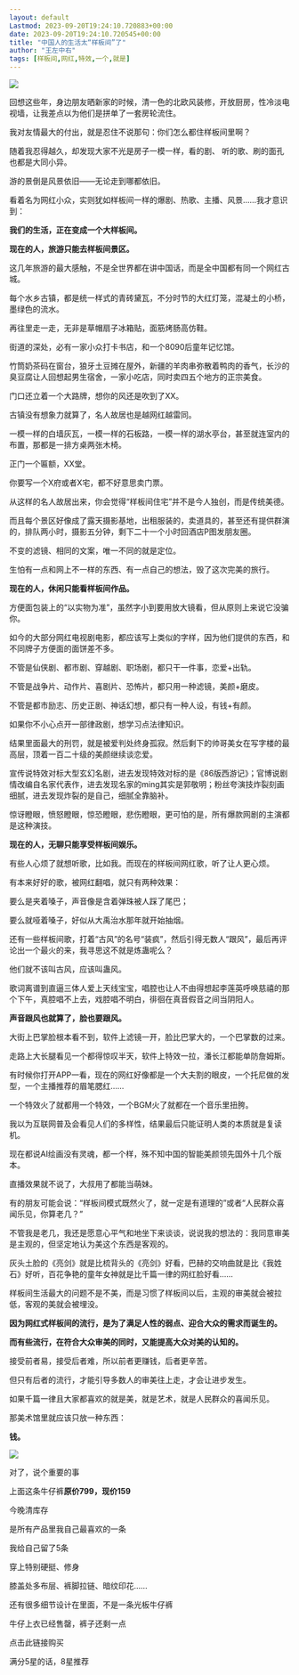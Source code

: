 ```yaml
---
layout: default
Lastmod: 2023-09-20T19:24:10.720883+00:00
date: 2023-09-20T19:24:10.720545+00:00
title: "中国人的生活太“样板间”了"
author: "王左中右"
tags: [样板间,网红,特效,一个,就是]
---
```


![](https://images.weserv.nl/?url=https%3A//mmbiz.qpic.cn/sz_mmbiz_jpg/YoI3mLaSKXMcytvOgBmXibBmxWOIKgePwtzRmgUR7K5WWVqXCrib0icKLCa5wLCIzJxjiaE9FcWWGd8WoecqPicwISg/640%3Fwx_fmt%3Djpeg)

回想这些年，身边朋友晒新家的时候，清一色的北欧风装修，开放厨房，性冷淡电视墙，让我差点以为他们是拼单了一套房轮流住。  

我对友情最大的付出，就是忍住不说那句：你们怎么都住样板间里啊？

随着我忍得越久，却发现大家不光是房子一模一样，看的剧、 听的歌、刷的面孔也都是大同小异。

游的景倒是风景依旧——无论走到哪都依旧。

看着名为网红小众，实则犹如样板间一样的爆剧、热歌、主播、风景……我才意识到：

**我们的生活，正在变成一个大样板间。**

**现在的人，旅游只能去样板间景区。**

这几年旅游的最大感触，不是全世界都在讲中国话，而是全中国都有同一个网红古城。

每个水乡古镇，都是统一样式的青砖黛瓦，不分时节的大红灯笼，混凝土的小桥，墨绿色的流水。

再往里走一走，无非是草帽扇子冰箱贴，面筋烤肠高仿鞋。

街道的深处，必有一家小众打卡书店，和一个8090后童年记忆馆。

竹筒奶茶码在窗台，狼牙土豆摊在屋外，新疆的羊肉串弥散着鸭肉的香气，长沙的臭豆腐让人回想起男生宿舍，一家小吃店，同时卖四五个地方的正宗美食。

门口还立着一个大路牌，想你的风还是吹到了XX。

古镇没有想象力就算了，名人故居也是越网红越雷同。

一模一样的白墙灰瓦，一模一样的石板路，一模一样的湖水亭台，甚至就连室内的布置，那都是一排方桌两张木椅。

正门一个匾额，XX堂。

你要写一个X府或者X宅，都不好意思卖门票。

从这样的名人故居出来，你会觉得“样板间住宅”并不是今人独创，而是传统美德。

而且每个景区好像成了露天摄影基地，出租服装的，卖道具的，甚至还有提供群演的，排队两小时，摄影五分钟，剩下二十一个小时回酒店P图发朋友圈。

不变的滤镜、相同的文案，唯一不同的就是定位。

生怕有一点和网上不一样的东西、有一点自己的想法，毁了这次完美的旅行。

**现在的人，休闲只能看样板间作品。**

方便面包装上的“以实物为准”，虽然字小到要用放大镜看，但从原则上来说它没骗你。

如今的大部分网红电视剧电影，都应该写上类似的字样，因为他们提供的东西，和不同牌子方便面的面饼差不多。

不管是仙侠剧、都市剧、穿越剧、职场剧，都只干一件事，恋爱+出轨。

不管是战争片、动作片、喜剧片、恐怖片，都只用一种滤镜，美颜+磨皮。

不管是都市励志、历史正剧、神话幻想，都只有一种人设，有钱+有颜。

如果你不小心点开一部律政剧，想学习点法律知识。

结果里面最大的刑罚，就是被爱判处终身孤寂。然后剩下的帅哥美女在写字楼的最高层，顶着一百二十级的美颜继续谈恋爱。

宣传说特效对标大型玄幻名剧，进去发现特效对标的是《86版西游记》；官博说剧情改编自名家代表作，进去发现名家的ming其实是郭敬明；粉丝夸演技炸裂刻画细腻，进去发现炸裂的是自己，细腻全靠脑补。

惊讶瞪眼，愤怒瞪眼，惊恐瞪眼，悲伤瞪眼，更可怕的是，所有爆款网剧的主演都是这种演技。

**现在的人，无聊只能享受样板间娱乐。**

有些人心烦了就想听歌，比如我。而现在的样板间网红歌，听了让人更心烦。

有本来好好的歌，被网红翻唱，就只有两种效果：

要么是夹着嗓子，声音像是含着弹珠被人踩了尾巴；

要么就哑着嗓子，好似从大禹治水那年就开始抽烟。

还有一些样板间歌，打着“古风”的名号“装疯”，然后引得无数人“跟风”，最后再评论出一个最火的来，我寻思这不就是炼蛊呢么？

他们就不该叫古风，应该叫蛊风。

歌词离谱到直逼三体人爱上天线宝宝，唱腔也让人不由得想起李莲英呼唤慈禧的那个下午，真腔唱不上去，戏腔唱不明白，徘徊在真音假音之间当阴阳人。

**声音跟风也就算了，脸也要跟风。**

大街上巴掌脸根本看不到，软件上滤镜一开，脸比巴掌大的，一个巴掌数的过来。

走路上大长腿看见一个都得惊叹半天，软件上特效一拉，潘长江都能单防詹姆斯。

有时候你打开APP一看，现在的网红好像都是一个大夫割的眼皮，一个托尼做的发型，一个主播推荐的眉笔腮红……

一个特效火了就都用一个特效，一个BGM火了就都在一个音乐里扭胯。

我以为互联网普及会看见人们的多样性，结果最后只能证明人类的本质就是复读机。

现在都说AI绘画没有灵魂，都一个样，殊不知中国的智能美颜领先国外十几个版本。

直播效果就不说了，大叔用了都能当萌妹。

有的朋友可能会说：“样板间模式既然火了，就一定是有道理的”或者“人民群众喜闻乐见，你算老几？”

不管我是老几，我还是愿意心平气和地坐下来谈谈，说说我的想法的：我同意审美是主观的，但坚定地认为美这个东西是客观的。

灰头土脸的《亮剑》就是比梳背头的《亮剑》好看，巴赫的交响曲就是比《我姓石》好听，百花争艳的童年女神就是比千篇一律的网红脸好看……

样板间生活最大的问题不是不美，而是习惯了样板间以后，主观的审美就会被拉低，客观的美就会被埋没。

**因为网红式样板间的流行，是为了满足人性的弱点、迎合大众的需求而诞生的。**

**而有些流行，在符合大众审美的同时，又能提高大众对美的认知的。**

接受前者易，接受后者难，所以前者更赚钱，后者更辛苦。

但只有后者的流行，才能引导多数人的审美往上走，才会让进步发生。

如果千篇一律且大家都喜欢的就是美，就是艺术，就是人民群众的喜闻乐见。

那美术馆里就应该只放一种东西：

**钱。**

![](https://images.weserv.nl/?url=https%3A//mmbiz.qpic.cn/sz_mmbiz_jpg/YoI3mLaSKXMcytvOgBmXibBmxWOIKgePwJ9s5OWQ2MzicjNy2DZSC5J9icEzdvLpobwOUVaMRVz1XBNC761eUrySg/640%3Fwx_fmt%3Djpeg)

对了，说个重要的事  

上面这条牛仔裤**原价799，现价159**

今晚清库存

是所有产品里我自己最喜欢的一条

我给自己留了5条

穿上特别硬挺、修身

膝盖处多布层、裤脚拉链、暗纹印花……

还有很多细节设计在里面，不是一条光板牛仔裤

牛仔上衣已经售罄，裤子还剩一点

点击此链接购买

满分5星的话，8星推荐

